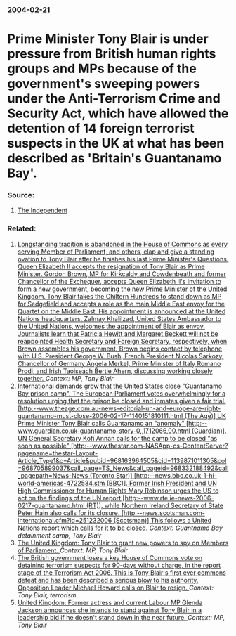 ### [2004-02-21](/news/2004/02/21/index.md)

#  Prime Minister Tony Blair is under pressure from British human rights groups and MPs because of the government's sweeping powers under the Anti-Terrorism Crime and Security Act, which have allowed the detention of 14 foreign terrorist suspects in the UK at what has been described as 'Britain's Guantanamo Bay'. 




### Source:

1. [The Independent](http://news.independent.co.uk/uk/politics/story.jsp?story=493598)

### Related:

1. [ Longstanding tradition is abandoned in the House of Commons as every serving Member of Parliament, and others, clap and give a standing ovation to Tony Blair after he finishes his last Prime Minister's Questions. Queen Elizabeth II accepts the resignation of Tony Blair as Prime Minister. Gordon Brown, MP for Kirkcaldy and Cowdenbeath and former Chancellor of the Exchequer, accepts Queen Elizabeth II's invitation to form a new government, becoming the new Prime Minister of the United Kingdom. Tony Blair takes the Chiltern Hundreds to stand down as MP for Sedgefield and accepts a role as the main Middle East envoy for the Quartet on the Middle East. His appointment is announced at the United Nations headquarters. Zalmay Khalilzad, United States Ambassador to the United Nations, welcomes the appointment of Blair as envoy. Journalists learn that Patricia Hewitt and Margaret Beckett will not be reappointed Health Secretary and Foreign Secretary, respectively, when Brown assembles his government. Brown begins contact by telephone with U.S. President George W. Bush, French President Nicolas Sarkozy, Chancellor of Germany Angela Merkel, Prime Minister of Italy Romano Prodi, and Irish Taoiseach Bertie Ahern, discussing working closely together. ](/news/2007/06/27/longstanding-tradition-is-abandoned-in-the-house-of-commons-as-every-serving-member-of-parliament-and-others-clap-and-give-a-standing-ova.md) _Context: MP, Tony Blair_
2. [ International demands grow that the United States close "Guantanamo Bay prison camp". The European Parliament votes overwhelmingly for a resolution urging that the prison be closed and inmates given a fair trial. [http:--www.theage.com.au-news-editorial-un-and-europe-are-right-guantanamo-must-close-2006-02-17-1140151810111.html (The Age)] UK Prime Minister Tony Blair calls Guantanamo an "anomaly" [http:--www.guardian.co.uk-guantanamo-story-0,,1712066,00.html (Guardian)]. UN General Secretary Kofi Annan calls for the camp to be closed "as soon as possible" [http:--www.thestar.com-NASApp-cs-ContentServer?pagename=thestar-Layout-Article_Type1&c=Article&pubid=968163964505&cid=1139871011305&col=968705899037&call_page=TS_News&call_pageid=968332188492&call_pagepath=News-News (Toronto Star)] [http:--news.bbc.co.uk-1-hi-world-americas-4722534.stm (BBC)]. Former Irish President and UN High Commissioner for Human Rights Mary Robinson urges the US to act on the findings of the UN report [http:--www.rte.ie-news-2006-0217-guantanamo.html (RT)], while Northern Ireland Secretary of State Peter Hain also calls for its closure. [http:--news.scotsman.com-international.cfm?id=251232006 (Scotsman)] This follows a United Nations report which calls for it to be closed.](/news/2006/02/17/international-demands-grow-that-the-united-states-close-guantanamo-bay-prison-camp-the-european-parliament-votes-overwhelmingly-for-a-re.md) _Context: Guantnamo Bay detainment camp, Tony Blair_
3. [ The United Kingdom: Tony Blair to grant new powers to spy on Members of Parliament. ](/news/2006/01/15/the-united-kingdom-tony-blair-to-grant-new-powers-to-spy-on-members-of-parliament.md) _Context: MP, Tony Blair_
4. [ The British government loses a key House of Commons vote on detaining terrorism suspects for 90-days without charge, in the report stage of the Terrorism Act 2006. This is Tony Blair's first ever commons defeat and has been described a serious blow to his authority. Opposition Leader Michael Howard calls on Blair to resign. ](/news/2005/11/9/the-british-government-loses-a-key-house-of-commons-vote-on-detaining-terrorism-suspects-for-90-days-without-charge-in-the-report-stage-of.md) _Context: Tony Blair, terrorism_
5. [ United Kingdom: Former actress and current Labour MP Glenda Jackson announces she intends to stand against Tony Blair in a leadership bid if he doesn't stand down in the near future. ](/news/2005/10/9/united-kingdom-former-actress-and-current-labour-mp-glenda-jackson-announces-she-intends-to-stand-against-tony-blair-in-a-leadership-bid-i.md) _Context: MP, Tony Blair_
